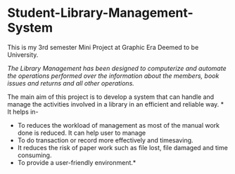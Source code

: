 # Student-Library-Management-System

This is my 3rd semester Mini Project at Graphic Era Deemed to be University.

*The Library Management has been designed to computerize and automate the operations performed over the information about the members, book issues and returns and all other operations.*

The main aim of this project is to develop a system that can handle and manage the activities involved in a library in an efficient and reliable way. *
It helps in-
* To reduces the workload of management as most of the manual work done is reduced. It can help user to manage 
* To do transaction or record more effectively and timesaving.
* It reduces the risk of paper work such as file lost, file damaged and time consuming.
* To provide a user-friendly environment.*
